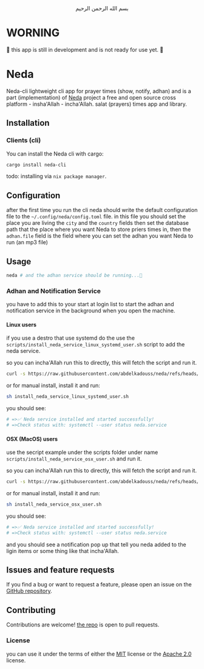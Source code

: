 <div align="center"> بسم الله الرحمن الرحيم </div> 

# WORNING
🚧 this app is still in development and is not ready for use yet. 🚧

# Neda

Neda-cli lightweight cli app for prayer times (show, notify, adhan) and is a part (implementation) of [Neda](https://github.com/abdelkadouss/neda) project a free and open source cross platform - insha'Allah - incha'Allah. salat (prayers) times app and library.

## Installation

### Clients (cli)

You can install the Neda cli with cargo:

```sh
cargo install neda-cli
```

todo: installing via `nix package manager`.

## Configuration

after the first time you run the cli neda should write the default configuration file to the `~/.config/neda/config.toml` file.
in this file you should set the place you are living the `city` and the `country` fields then set the database path that the place where you want Neda to store priers times in, then the `adhan.file` field is the field where you can set the adhan you want Neda to run (an mp3 file)

## Usage

```sh
neda # and the adhan service should be running...🌻

```

### Adhan and Notification Service
you have to add this to your start at login list to start the adhan and notification service in the background when you open the machine.

#### Linux users

if you use a destro that use systemd do the use the `scripts/install_neda_service_linux_systemd_user.sh` script to add the neda service.

so you can incha'Allah run this to directly, this will fetch the script and run it.

```sh
curl -s https://raw.githubusercontent.com/abdelkadouss/neda/refs/heads/master/cli/scripts/install_neda_service_linux_systemd_user.sh | sh
```

or for manual install, install it and run:

```sh
sh install_neda_service_linux_systemd_user.sh
```

you should see:

```sh
# =>✅ Neda service installed and started successfully!
# =>Check status with: systemctl --user status neda.service
```

#### OSX (MacOS) users

use the secript example under the scripts folder under name `scripts/install_neda_service_osx_user.sh` and run it.

so you can incha'Allah run this to directly, this will fetch the script and run it.

```sh
curl -s https://raw.githubusercontent.com/abdelkadouss/neda/refs/heads/master/cli/scripts/install_neda_service_osx_user.sh | sh
```

or for manual install, install it and run:

```sh
sh install_neda_service_osx_user.sh
```

you should see:

```sh
# =>✅ Neda service installed and started successfully!
# =>Check status with: systemctl --user status neda.service
```

and you should see a notification pop up that tell you neda added to the ligin items or some thing like that incha'Allah.

## Issues and feature requests

If you find a bug or want to request a feature, please open an issue on the [GitHub repository](https://github.com/abdelkadouss/neda/issues).

## Contributing

Contributions are welcome! [the repo](https://github.com/abdelkadouss/neda) is open to pull requests.

### License
you can use it under the terms of either the [MIT](https://choosealicense.com/licenses/mit/) license or the [Apache 2.0](https://choosealicense.com/licenses/apache-2.0/) license.
